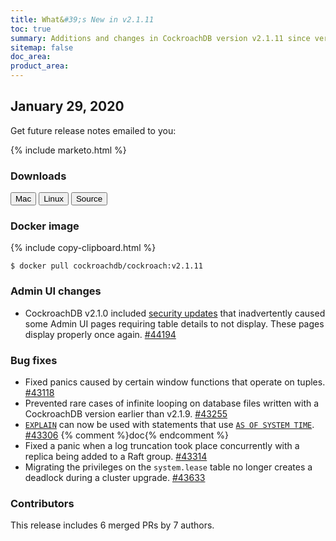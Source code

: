 ```yaml
---
title: What&#39;s New in v2.1.11
toc: true
summary: Additions and changes in CockroachDB version v2.1.11 since version v2.1.10
sitemap: false
doc_area: 
product_area: 
---
```


## January 29, 2020

Get future release notes emailed to you:

{% include marketo.html %}

### Downloads

<div id="os-tabs" class="clearfix os-tabs_button-outline-primary">
    <a href="https://binaries.cockroachdb.com/cockroach-v2.1.11.darwin-10.9-amd64.tgz"><button id="mac" data-eventcategory="mac-binary-release-notes">Mac</button></a>
    <a href="https://binaries.cockroachdb.com/cockroach-v2.1.11.linux-amd64.tgz"><button id="linux" data-eventcategory="linux-binary-release-notes">Linux</button></a>
    <a href="https://binaries.cockroachdb.com/cockroach-v2.1.11.src.tgz"><button id="source" data-eventcategory="source-release-notes">Source</button></a>
</div>

### Docker image

{% include copy-clipboard.html %}
~~~shell
$ docker pull cockroachdb/cockroach:v2.1.11
~~~

### Admin UI changes

- CockroachDB v2.1.0 included [security updates](v2.1.10.html#security-updates) that inadvertently caused some Admin UI pages requiring table details to not display. These pages display properly once again. [#44194][#44194]

### Bug fixes

- Fixed panics caused by certain window functions that operate on tuples. [#43118][#43118]
- Prevented rare cases of infinite looping on database files written with a CockroachDB version earlier than v2.1.9. [#43255][#43255]
- [`EXPLAIN`](../v2.1/explain.html) can now be used with statements that use [`AS OF SYSTEM TIME`](../v2.1/as-of-system-time.html). [#43306][#43306] {% comment %}doc{% endcomment %}
- Fixed a panic when a log truncation took place concurrently with a replica being added to a Raft group. [#43314][#43314]
- Migrating the privileges on the `system.lease` table no longer creates a deadlock during a cluster upgrade. [#43633][#43633]


### Contributors

This release includes 6 merged PRs by 7 authors.

[#43118]: https://github.com/cockroachdb/cockroach/pull/43118
[#43255]: https://github.com/cockroachdb/cockroach/pull/43255
[#43306]: https://github.com/cockroachdb/cockroach/pull/43306
[#43314]: https://github.com/cockroachdb/cockroach/pull/43314
[#43633]: https://github.com/cockroachdb/cockroach/pull/43633
[#44194]: https://github.com/cockroachdb/cockroach/pull/44194
